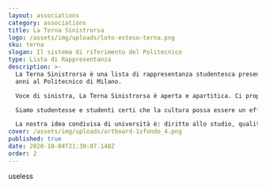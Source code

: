 ```yaml
---
layout: associations
category: associations
title: La Terna Sinistrorsa
logo: /assets/img/uploads/loto-esteso-terna.png
sku: terna
slogan: Il sistema di riferimento del Politecnico
type: Lista di Rappresentanza
description: >-
  La Terna Sinistrorsa è una lista di rappresentanza studentesca presente da 25
  anni al Politecnico di Milano. 

  Voce di sinistra, La Terna Sinistrorsa è aperta e apartitica. Ci proponiamo come luogo di dibattito per lo sviluppo di idee efficaci ed innovative che amplino le possibilità dell’Ateneo, dando a tutti spazio di opinione e confronto in un gruppo aperto a contributi di ogni tipo. Per questo ogni settimana teniamo una riunione pubblica, a cui chiunque può partecipare.

  Siamo studentesse e studenti certi che la cultura possa essere un efficace strumento di azione sociale e collettiva contro le ingiustizie, azione alla cui base vi sono gli ideali di uguaglianza, libertà e democrazia.  

  La nostra idea condivisa di università è: diritto allo studio, qualità della didattica e vita universitaria. Ed è con il rafforzamento di questi tre concetti che vogliamo continuare a rappresentare gli studenti.
cover: /assets/img/uploads/artboard-1sfondo_4.png
published: true
date: 2020-10-04T21:39:07.148Z
order: 2
---
```

useless